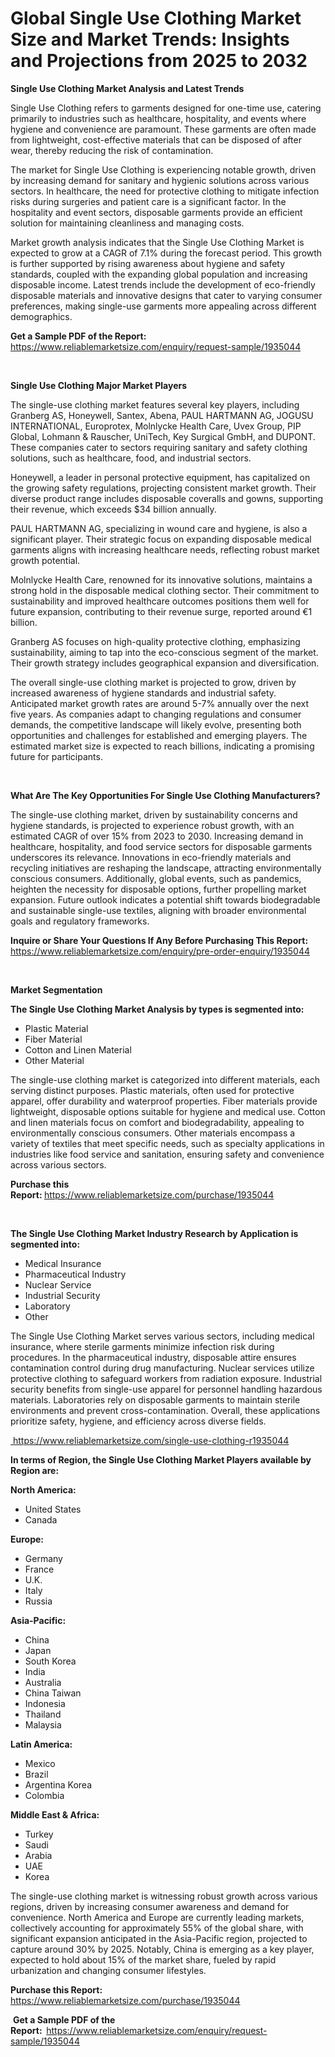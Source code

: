 <p><h1>Global Single Use Clothing Market Size and Market Trends: Insights and Projections from 2025 to 2032</h1></p><p><strong>Single Use Clothing Market Analysis and Latest Trends</strong></p>
<p><p>Single Use Clothing refers to garments designed for one-time use, catering primarily to industries such as healthcare, hospitality, and events where hygiene and convenience are paramount. These garments are often made from lightweight, cost-effective materials that can be disposed of after wear, thereby reducing the risk of contamination. </p><p>The market for Single Use Clothing is experiencing notable growth, driven by increasing demand for sanitary and hygienic solutions across various sectors. In healthcare, the need for protective clothing to mitigate infection risks during surgeries and patient care is a significant factor. In the hospitality and event sectors, disposable garments provide an efficient solution for maintaining cleanliness and managing costs.</p><p>Market growth analysis indicates that the Single Use Clothing Market is expected to grow at a CAGR of 7.1% during the forecast period. This growth is further supported by rising awareness about hygiene and safety standards, coupled with the expanding global population and increasing disposable income. Latest trends include the development of eco-friendly disposable materials and innovative designs that cater to varying consumer preferences, making single-use garments more appealing across different demographics.</p></p>
<p><strong>Get a Sample PDF of the Report:&nbsp;</strong> <a href="https://www.reliablemarketsize.com/enquiry/request-sample/1935044?utm_campaign=2317&utm_medium=2&utm_source=Github&utm_content=ia&utm_term=15042025&utm_id=single-use-clothing">https://www.reliablemarketsize.com/enquiry/request-sample/1935044</a></p>
<p>&nbsp;</p>
<p><strong>Single Use Clothing Major Market Players</strong></p>
<p><p>The single-use clothing market features several key players, including Granberg AS, Honeywell, Santex, Abena, PAUL HARTMANN AG, JOGUSU INTERNATIONAL, Europrotex, Molnlycke Health Care, Uvex Group, PIP Global, Lohmann & Rauscher, UniTech, Key Surgical GmbH, and DUPONT. These companies cater to sectors requiring sanitary and safety clothing solutions, such as healthcare, food, and industrial sectors.</p><p>Honeywell, a leader in personal protective equipment, has capitalized on the growing safety regulations, projecting consistent market growth. Their diverse product range includes disposable coveralls and gowns, supporting their revenue, which exceeds $34 billion annually.</p><p>PAUL HARTMANN AG, specializing in wound care and hygiene, is also a significant player. Their strategic focus on expanding disposable medical garments aligns with increasing healthcare needs, reflecting robust market growth potential.</p><p>Molnlycke Health Care, renowned for its innovative solutions, maintains a strong hold in the disposable medical clothing sector. Their commitment to sustainability and improved healthcare outcomes positions them well for future expansion, contributing to their revenue surge, reported around €1 billion.</p><p>Granberg AS focuses on high-quality protective clothing, emphasizing sustainability, aiming to tap into the eco-conscious segment of the market. Their growth strategy includes geographical expansion and diversification.</p><p>The overall single-use clothing market is projected to grow, driven by increased awareness of hygiene standards and industrial safety. Anticipated market growth rates are around 5-7% annually over the next five years. As companies adapt to changing regulations and consumer demands, the competitive landscape will likely evolve, presenting both opportunities and challenges for established and emerging players. The estimated market size is expected to reach billions, indicating a promising future for participants.</p></p>
<p>&nbsp;</p>
<p><strong>What Are The Key Opportunities For Single Use Clothing Manufacturers?</strong></p>
<p><p>The single-use clothing market, driven by sustainability concerns and hygiene standards, is projected to experience robust growth, with an estimated CAGR of over 15% from 2023 to 2030. Increasing demand in healthcare, hospitality, and food service sectors for disposable garments underscores its relevance. Innovations in eco-friendly materials and recycling initiatives are reshaping the landscape, attracting environmentally conscious consumers. Additionally, global events, such as pandemics, heighten the necessity for disposable options, further propelling market expansion. Future outlook indicates a potential shift towards biodegradable and sustainable single-use textiles, aligning with broader environmental goals and regulatory frameworks.</p></p>
<p><strong>Inquire or Share Your Questions If Any Before Purchasing This Report:</strong> <a href="https://www.reliablemarketsize.com/enquiry/pre-order-enquiry/1935044?utm_campaign=2317&utm_medium=2&utm_source=Github&utm_content=ia&utm_term=15042025&utm_id=single-use-clothing">https://www.reliablemarketsize.com/enquiry/pre-order-enquiry/1935044</a></p>
<p>&nbsp;</p>
<p><strong>Market Segmentation</strong></p>
<p><strong>The Single Use Clothing Market Analysis by types is segmented into:</strong></p>
<p><ul><li>Plastic Material</li><li>Fiber Material</li><li>Cotton and Linen Material</li><li>Other Material</li></ul></p>
<p><p>The single-use clothing market is categorized into different materials, each serving distinct purposes. Plastic materials, often used for protective apparel, offer durability and waterproof properties. Fiber materials provide lightweight, disposable options suitable for hygiene and medical use. Cotton and linen materials focus on comfort and biodegradability, appealing to environmentally conscious consumers. Other materials encompass a variety of textiles that meet specific needs, such as specialty applications in industries like food service and sanitation, ensuring safety and convenience across various sectors.</p></p>
<p><strong>Purchase this Report:&nbsp;</strong><a href="https://www.reliablemarketsize.com/purchase/1935044?utm_campaign=2317&utm_medium=2&utm_source=Github&utm_content=ia&utm_term=15042025&utm_id=single-use-clothing">https://www.reliablemarketsize.com/purchase/1935044</a></p>
<p>&nbsp;</p>
<p><strong>The Single Use Clothing Market Industry Research by Application is segmented into:</strong></p>
<p><ul><li>Medical Insurance</li><li>Pharmaceutical Industry</li><li>Nuclear Service</li><li>Industrial Security</li><li>Laboratory</li><li>Other</li></ul></p>
<p><p>The Single Use Clothing Market serves various sectors, including medical insurance, where sterile garments minimize infection risk during procedures. In the pharmaceutical industry, disposable attire ensures contamination control during drug manufacturing. Nuclear services utilize protective clothing to safeguard workers from radiation exposure. Industrial security benefits from single-use apparel for personnel handling hazardous materials. Laboratories rely on disposable garments to maintain sterile environments and prevent cross-contamination. Overall, these applications prioritize safety, hygiene, and efficiency across diverse fields.</p></p>
<p><a href="https://www.reliablemarketsize.com/single-use-clothing-r1935044?utm_campaign=2317&utm_medium=2&utm_source=Github&utm_content=ia&utm_term=15042025&utm_id=single-use-clothing">&nbsp;https://www.reliablemarketsize.com/single-use-clothing-r1935044</a></p>
<p><strong>In terms of Region, the Single Use Clothing Market Players available by Region are:</strong></p>
<p>
    <p> <strong> North America: </strong>
        <ul>
            <li>United States</li>
            <li>Canada</li>
        </ul>
        </p> 
    <p> <strong> Europe: </strong>
        <ul>
            <li>Germany</li>
            <li>France</li>
            <li>U.K.</li>
            <li>Italy</li>
            <li>Russia</li>
        </ul>
        </p> 
    <p> <strong> Asia-Pacific: </strong>
        <ul>
            <li>China</li>
            <li>Japan</li>
            <li>South Korea</li>
            <li>India</li>
            <li>Australia</li>
            <li>China Taiwan</li>
            <li>Indonesia</li>
            <li>Thailand</li>
            <li>Malaysia</li>
        </ul>
        </p> 
    <p> <strong> Latin America: </strong>
        <ul>
            <li>Mexico</li>
            <li>Brazil</li>
            <li>Argentina Korea</li>
            <li>Colombia</li>
        </ul>
        </p> 
    <p> <strong> Middle East & Africa: </strong>
        <ul>
            <li>Turkey</li>
            <li>Saudi</li>
            <li>Arabia</li>
            <li>UAE</li>
            <li>Korea</li>
        </ul>
    </p>
    </p>
<p><p>The single-use clothing market is witnessing robust growth across various regions, driven by increasing consumer awareness and demand for convenience. North America and Europe are currently leading markets, collectively accounting for approximately 55% of the global share, with significant expansion anticipated in the Asia-Pacific region, projected to capture around 30% by 2025. Notably, China is emerging as a key player, expected to hold about 15% of the market share, fueled by rapid urbanization and changing consumer lifestyles.</p></p>
<p><strong>Purchase this Report: </strong><a href="https://www.reliablemarketsize.com/purchase/1935044?utm_campaign=2317&utm_medium=2&utm_source=Github&utm_content=ia&utm_term=15042025&utm_id=single-use-clothing">https://www.reliablemarketsize.com/purchase/1935044</a></p>
<p>&nbsp;<strong>Get a Sample PDF of the Report:&nbsp;&nbsp;</strong><a href="https://www.reliablemarketsize.com/enquiry/request-sample/1935044?utm_campaign=2317&utm_medium=2&utm_source=Github&utm_content=ia&utm_term=15042025&utm_id=single-use-clothing">https://www.reliablemarketsize.com/enquiry/request-sample/1935044</a></p>
<p><strong></strong></p>
<p><p></p><p></p><p></p></p>